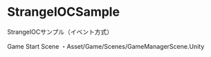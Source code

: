 # StrangeIOCSample
StrangeIOCサンプル（イベント方式）

Game Start Scene
  ・Asset/Game/Scenes/GameManagerScene.Unity

